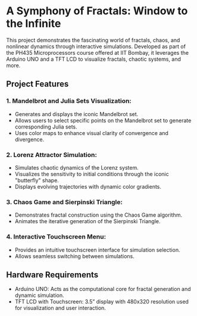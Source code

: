 # A Symphony of Fractals: Window to the Infinite
This project demonstrates the fascinating world of fractals, chaos, and nonlinear dynamics through interactive simulations. Developed as part of the PH435 Microprocessors course offered at IIT Bombay, it leverages the Arduino UNO and a TFT LCD to visualize fractals, chaotic systems, and more.

## Project Features

### 1. Mandelbrot and Julia Sets Visualization:
- Generates and displays the iconic Mandelbrot set.
- Allows users to select specific points on the Mandelbrot set to generate corresponding Julia sets.
- Uses color maps to enhance visual clarity of convergence and divergence.

### 2. Lorenz Attractor Simulation:
- Simulates chaotic dynamics of the Lorenz system.
- Visualizes the sensitivity to initial conditions through the iconic "butterfly" shape.
- Displays evolving trajectories with dynamic color gradients.

### 3. Chaos Game and Sierpinski Triangle:
- Demonstrates fractal construction using the Chaos Game algorithm.
- Animates the iterative generation of the Sierpinski Triangle.

### 4. Interactive Touchscreen Menu:
- Provides an intuitive touchscreen interface for simulation selection.
- Allows seamless switching between simulations.

## Hardware Requirements
- Arduino UNO: Acts as the computational core for fractal generation and dynamic simulation.
- TFT LCD with Touchscreen: 3.5” display with 480x320 resolution used for visualization and user interaction.

